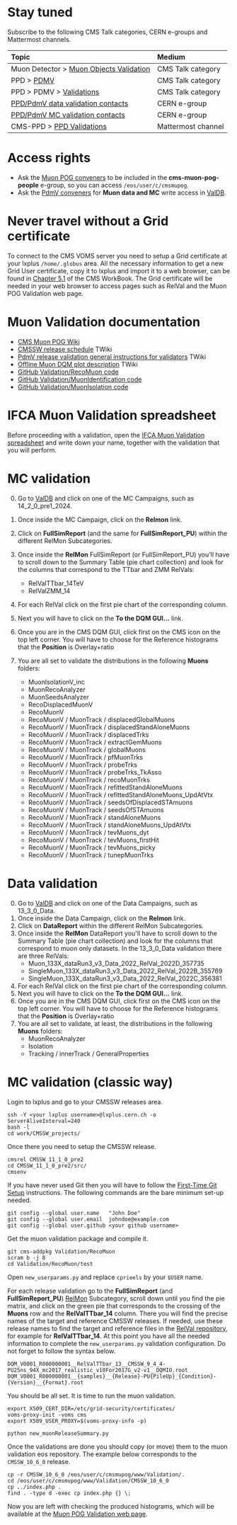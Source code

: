 # Stay tuned

Subscribe to the following CMS Talk categories, CERN e-groups and Mattermost channels.

| Topic                                                                                                            | Medium             |
|:-----------------------------------------------------------------------------------------------------------------|:-------------------|
| Muon Detector > [Muon Objects Validation](https://cms-talk.web.cern.ch/c/muons/muon-object-validation/175)       | CMS Talk category  |
| PPD > [PDMV](https://cms-talk.web.cern.ch/c/ppd/pdmv/107)                                                        | CMS Talk category  |
| PPD > PDMV > [Validations](https://cms-talk.web.cern.ch/c/ppd/pdmv/relval/111)                                   | CMS Talk category  |
| [PPD/PdmV data validation contacts](https://e-groups.cern.ch/e-groups/Egroup.do?egroupName=cms-PPD-PdmV-DATAval) | CERN e-group       |
| [PPD/PdmV MC validation contacts](https://e-groups.cern.ch/e-groups/Egroup.do?egroupName=cms-PPD-PdmV-MCval)     | CERN e-group       |
| CMS-PPD > [PPD Validations](https://mattermost.web.cern.ch/cms-ppd/channels/ppd-validations)                     | Mattermost channel |

<!---
| PPD > [ALCADB](https://cms-talk.web.cern.ch/c/ppd/alca/108)                                                      | CMS Talk category  |
-->

# Access rights

* Ask the [Muon POG conveners](cms-muon-pog@cern.ch) to be included in the **cms-muon-pog-people** e-group, so you can access `/eos/user/c/cmsmupog`.
* Ask the [PdmV conveners](cms-PPD-conveners-PdmV@cern.ch) for **Muon data and MC** write access in [ValDB](https://cms-pdmv.cern.ch/valdb/).


# Never travel without a Grid certificate

To connect to the CMS VOMS server you need to setup a Grid certificate at your lxplus `/home/.globus` area. All the necessary information to get a new Grid User certificate, copy it to lxplus and import it to a web browser, can be found in [Chapter 5.1](https://twiki.cern.ch/twiki/bin/view/CMSPublic/WorkBookStartingGrid) of the CMS WorkBook. The Grid certificate will be needed in your web browser to access pages such as RelVal and the Muon POG Validation web page.


# Muon Validation documentation

* [CMS Muon POG Wiki](https://muon-wiki.docs.cern.ch/)
* [CMSSW release schedule](https://twiki.cern.ch/twiki/bin/view/CMS/ReleaseSchedule) TWiki
* [PdmV release validation general instructions for validators](https://twiki.cern.ch/twiki/bin/viewauth/CMS/PdmVRelValValidatorInstruction) TWiki
* [Offline Muon DQM plot description](https://twiki.cern.ch/twiki/bin/view/CMS/MuonsDQMPlots) TWiki
* [GitHub Validation/RecoMuon code](https://github.com/cms-sw/cmssw/tree/master/Validation/RecoMuon)
* [GitHub Validation/MuonIdentification code](https://github.com/cms-sw/cmssw/tree/master/Validation/MuonIdentification) 
* [GitHub Validation/MuonIsolation code](https://github.com/cms-sw/cmssw/tree/master/Validation/MuonIsolation)


# IFCA Muon Validation spreadsheet

Before proceeding with a validation, open the [IFCA Muon Validation spreadsheet](https://docs.google.com/spreadsheets/d/1JrD1fEHujlLBdoDZtHuaWeM2SX5UTlgUMU9hTUxBjeY/edit#gid=829147341) and write down your name, together with the validation that you will perform.


# MC validation

0. Go to [ValDB](https://cms-pdmv.cern.ch/valdb/) and click on one of the MC Campaigns, such as 14_2_0_pre1_2024.
1. Once inside the MC Campaign, click on the **Relmon** link.
2. Click on **FullSimReport** (and the same for **FullSimReport_PU**) within the different RelMon Subcategories.
3. Once inside the **RelMon** FullSimReport (or FullSimReport_PU) you'll have to scroll down to the Summary Table (pie chart collection) and look for the columns that correspond to the TTbar and ZMM RelVals:
   * RelValTTbar_14TeV
   * RelValZMM_14
4. For each RelVal click on the first pie chart of the corresponding column.
5. Next you will have to click on the **To the DQM GUI...** link.
6. Once you are in the CMS DQM GUI, click first on the CMS icon on the top left corner. You will have to choose for the Reference histograms that the **Position** is Overlay+ratio
7. You are all set to validate the distributions in the following **Muons** folders:

   * MuonIsolationV_inc
   * MuonRecoAnalyzer
   * MuonSeedsAnalyzer
   * RecoDisplacedMuonV
   * RecoMuonV
   * RecoMuonV / MuonTrack / displacedGlobalMuons
   * RecoMuonV / MuonTrack / displacedStandAloneMuons
   * RecoMuonV / MuonTrack / displacedTrks
   * RecoMuonV / MuonTrack / extractGemMuons
   * RecoMuonV / MuonTrack / globalMuons
   * RecoMuonV / MuonTrack / pfMuonTrks
   * RecoMuonV / MuonTrack / probeTrks
   * RecoMuonV / MuonTrack / probeTrks_TkAsso
   * RecoMuonV / MuonTrack / recoMuonTrks
   * RecoMuonV / MuonTrack / refittedStandAloneMuons
   * RecoMuonV / MuonTrack / refittedStandAloneMuons_UpdAtVtx
   * RecoMuonV / MuonTrack / seedsOfDisplacedSTAmuons
   * RecoMuonV / MuonTrack / seedsOfSTAmuons
   * RecoMuonV / MuonTrack / standAloneMuons
   * RecoMuonV / MuonTrack / standAloneMuons_UpdAtVtx
   * RecoMuonV / MuonTrack / tevMuons_dyt
   * RecoMuonV / MuonTrack / tevMuons_firstHit
   * RecoMuonV / MuonTrack / tevMuons_picky
   * RecoMuonV / MuonTrack / tunepMuonTrks


# Data validation

0. Go to [ValDB](https://cms-pdmv.cern.ch/valdb/) and click on one of the Data Campaigns, such as 13_3_0_Data.
1. Once inside the Data Campaign, click on the **Relmon** link.
2. Click on **DataReport** within the different RelMon Subcategories.
3. Once inside the **RelMon** DataReport you'll have to scroll down to the Summary Table (pie chart collection) and look for the columns that correspond to muon only datasets. In the 13_3_0_Data validation there are three RelVals:
   * Muon_133X_dataRun3_v3_Data_2022_RelVal_2022D_357735
   * SingleMuon_133X_dataRun3_v3_Data_2022_RelVal_2022B_355769
   * SingleMuon_133X_dataRun3_v3_Data_2022_RelVal_2022C_356381
4. For each RelVal click on the first pie chart of the corresponding column.
5. Next you will have to click on the **To the DQM GUI...** link.
6. Once you are in the CMS DQM GUI, click first on the CMS icon on the top left corner. You will have to choose for the Reference histograms that the **Position** is Overlay+ratio
7. You are all set to validate, at least, the distributions in the following **Muons** folders:
   * MuonRecoAnalyzer
   * Isolation
   * Tracking / innerTrack / GeneralProperties


# MC validation (classic way)

Login to lxplus and go to your CMSSW releases area.

    ssh -Y <your lxplus username>@lxplus.cern.ch -o ServerAliveInterval=240
    bash -l
    cd work/CMSSW_projects/

Once there you need to setup the CMSSW release.

    cmsrel CMSSW_11_1_0_pre2
    cd CMSSW_11_1_0_pre2/src/
    cmsenv

If you have never used Git then you will have to follow the [First-Time Git Setup](https://git-scm.com/book/en/v2/Getting-Started-First-Time-Git-Setup) instructions. The following commands are the bare minimum set-up needed.

    git config --global user.name   "John Doe"
    git config --global user.email  johndoe@example.com
    git config --global user.github <your github username>

Get the muon validation package and compile it. 

    git cms-addpkg Validation/RecoMuon
    scram b -j 8
    cd Validation/RecoMuon/test

Open `new_userparams.py` and replace `cprieels` by your `$USER` name.

For each release validation go to the **FullSimReport** (and **FullSimReport_PU**) [RelMon](https://cms-pdmv.cern.ch/relmon/) Subcategory, scroll down until you find the pie matrix, and click on the green pie that corresponds to the crossing of the **Muons** row and the **RelValTTbar_14** column. There you will find the precise names of the target and reference CMSSW releases. If needed, use these release names to find the target and reference files in the [RelVal repository](https://cmsweb.cern.ch/dqm/relval/data/browse/ROOT/RelVal/), for example for **RelValTTbar_14**. At this point you have all the needed information to complete the `new_userparams.py` validation configuration. Do not forget to follow the syntax below.

    DQM_V0001_R000000001__RelValTTbar_13__CMSSW_9_4_4-PU25ns_94X_mc2017_realistic_v10For2017G_v2-v1__DQMIO.root
    DQM_V0001_R000000001__{samples}__{Release}-PU{PileUp}_{Condition}-{Version}__{Format}.root

You should be all set. It is time to run the muon validation.
    
    export X509_CERT_DIR=/etc/grid-security/certificates/
    voms-proxy-init -voms cms
    export X509_USER_PROXY=$(voms-proxy-info -p)
    
    python new_muonReleaseSummary.py
        
Once the validations are done you should copy (or move) them to the muon validation eos repository. The example below corresponds to the `CMSSW_10_6_0` release.

    cp -r CMSSW_10_6_0 /eos/user/c/cmsmupog/www/Validation/.
    cd /eos/user/c/cmsmupog/www/Validation/CMSSW_10_6_0
    cp ../index.php .
    find . -type d -exec cp index.php {} \;
    
Now you are left with checking the produced histograms, which will be available at the [Muon POG Validation web page](https://cms-muonpog.web.cern.ch/cms-muonpog/Validation/).


<!---
<details>
  <summary><h1>Deprecated</h1></summary>

# Manual download

To manually download a file you only need to know the URL or web address.

    /usr/bin/curl -k -O -L --capath $X509_CERT_DIR --key $X509_USER_PROXY --cert $X509_USER_PROXY -w "%{http_code}" + url
    
For example.

    /usr/bin/curl -k -O -L --capath $X509_CERT_DIR --key $X509_USER_PROXY --cert $X509_USER_PROXY -w "%{http_code}" https://cmsweb.cern.ch/dqm/relval/data/browse/ROOT/RelVal/CMSSW_11_0_x/DQM_V0001_R000000001__RelValZMM_14__CMSSW_11_0_0-PU25ns_110X_mcRun4_realistic_v3_2026D49PU200-v1__DQMIO.root
    /usr/bin/curl -k -O -L --capath $X509_CERT_DIR --key $X509_USER_PROXY --cert $X509_USER_PROXY -w "%{http_code}" https://cmsweb.cern.ch/dqm/relval/data/browse/ROOT/RelVal/CMSSW_11_1_x/DQM_V0001_R000000001__RelValZMM_14__CMSSW_11_1_1-PU25ns_110X_mcRun4_realistic_v3_2026D49PU200_raw1100-v1__DQMIO.root


# How to use DQM RelVal

To make more exhaustive validation studies it is recommended to use DQM RelVal, following the steps below.

0. Go to [DQM RelVal](https://cmsweb.cern.ch/dqm/relval/).
1. Click on **Run #**.
2. Enter the release (10_0_0) in the **Search** box.
3. Check the option **Vary By** Any.
4. Find a target dataset.
   * /RelValTTbar_13/CMSSW_10_0_0-PUpmx25ns_100X_upgrade2018_realistic_v6-v1/DQMIO
5. Find a reference dataset.
   * /RelValTTbar_13/CMSSW_10_0_0-PU25ns_100X_upgrade2018_realistic_v6_mahiOFF-v1/DQMIO
6. Click on **10_0_0(1)** in the target dataset.
7. Click on the CMS icon.
   * Paste the reference dataset in the first **Dataset** box.
   * Choose **Show reference:** For all.
   * Choose **Position:** Overlay+ratio.
   * Click again on the CMS icon.
8. Click on **Workspace**.
9. Click on **Everything**.
10. Click on **Muons**.

And you are ready to validate!

  
# Known issues or features

**2020/03/12, Muon validation changes from CMSSW_11_1_0_pre2.** The following distributions were introduced in the Muon validation from the CMSSW_11_1_0_pre2 release:

    displacedGlobalMuons
    displacedStandAloneMuons
    displacedTrks
    pfMuonTrks
    recoMuonTrks
    tunepMuonTrks

In a similar fashion, the following distributions were removed from the Muon validation from the CMSSW_11_1_0_pre2 release:

    probeTrks_MABH_vs_TABH  
    DQMData           
    PDF                
    RecoMuonV             
    seedsOfSTAMuons
    standAloneMuons
    probeTrks_TkAsso

**2019/12/20, CMS geometries.** This [README](https://github.com/cms-sw/cmssw/blob/master/Configuration/Geometry/README.md) contains short descriptions of the different CMS Run 3 and Phase2 geometries.

**2018/02/26, FullSim.** The MuonAssociatorByHits (MABH) is used for all the plots made by the MuonTrackValidator and by the RecoMuonValidator. Giovanni Abbiendi introduced a comparison with the associator used by the TrackingPOG (TABH) (which can run *only* on inner tracks) to keep under control the comparison of results obtained with our code and theirs (on inner tracks with pt > 4 GeV). This serves to avoid that low level changes in the tracking simulation/validation could go unnoticed by us. Only large discrepancies between them should be alarming, not the small differences that we see on the fake rates (while on the efficiencies they are in perfect agreement).

**2018/02/22, FastSim.** The fake rates cannot be compared with and without pmx. There aren't tracking particles with pmx, and this implies a much higher fake rate. On the other hand, the efficiencies can be compared.
 
</details>
-->
